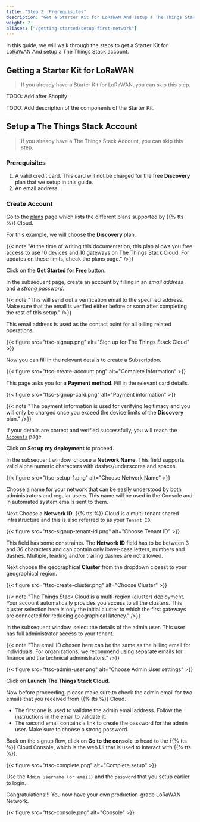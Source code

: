 ```yaml
---
title: "Step 2: Prerequisites"
description: "Get a Starter Kit for LoRaWAN And setup a The Things Stack account"
weight: 2
aliases: ["/getting-started/setup-first-network"]
---
```


In this guide, we will walk through the steps to get a Starter Kit for LoRaWAN And setup a The Things Stack account.

<!--more-->

## Getting a Starter Kit for LoRaWAN

> If you already have a Starter Kit for LoRaWAN, you can skip this step.

TODO: Add after Shopify

TODO: Add description of the components of the Starter Kit.

## Setup a The Things Stack Account

> If you already have a The Things Stack Account, you can skip this step.

### Prerequisites

1. A valid credit card. This card will not be charged for the free **Discovery** plan that we setup in this guide.
2. An email address.

### Create Account

Go to the [plans](https://www.thethingsindustries.com/stack/plans/) page which lists the different plans supported by {{% tts %}} Cloud.

For this example, we will choose the **Discovery** plan.

{{< note  "At the time of writing this documentation, this plan allows you free access to use 10 devices and 10 gateways on The Things Stack Cloud. For updates on these limits, check the plans page." />}}

Click on the **Get Started for Free** button.

In the subsequent page, create an account by filling in an _email address_ and a _strong password_.

{{< note  "This will send out a verification email to the specified address. Make sure that the email is verified either before or soon after completing the rest of this setup." />}}

This email address is used as the contact point for all billing related operations.

{{< figure src="ttsc-signup.png" alt="Sign up for The Things Stack Cloud" >}}

Now you can fill in the relevant details to create a Subscription.

{{< figure src="ttsc-create-account.png" alt="Complete Information" >}}

This page asks you for a **Payment method**. Fill in the relevant card details.

{{< figure src="ttsc-signup-card.png" alt="Payment information" >}}

{{< note "The payment information is used for verifying legitimacy and you will only be charged once you exceed the device limits of the **Discovery** plan." />}}

If your details are correct and verified successfully, you will reach the [`Accounts`](https://accounts.thethingsindustries.com) page.

Click on **Set up my deployment** to proceed.

In the subsequent window, choose a **Network Name**. This field supports valid alpha numeric characters with dashes/underscores and spaces.

{{< figure src="ttsc-setup-1.png" alt="Choose Network Name" >}}

Choose a name for your network that can be easily understood by both administrators and regular users. This name will be used in the Console and in automated system emails sent to them.

Next Choose a **Network ID**. {{% tts %}} Cloud is a multi-tenant shared infrastructure and this is also referred to as your `Tenant ID`.

{{< figure src="ttsc-signup-tenant-id.png" alt="Choose Tenant ID" >}}

This field has some constraints. The **Network ID** field has to be between 3 and 36 characters and can contain only lower-case letters, numbers and dashes. Multiple, leading and/or trailing dashes are not allowed.

Next choose the geographical **Cluster** from the dropdown closest to your geographical region.

{{< figure src="ttsc-create-cluster.png" alt="Choose Cluster" >}}

{{< note  "The Things Stack Cloud is a multi-region (cluster) deployment. Your account automatically provides you access to all the clusters. This cluster selection here is only the initial cluster to which the first gateways are connected for reducing geographical latency." />}}

In the subsequent window, select the details of the admin user. This user has full administrator access to your tenant.

{{< note  "The email ID chosen here can be the same as the billing email for individuals. For organizations, we recommend using separate emails for finance and the technical administrators." />}}

{{< figure src="ttsc-admin-user.png" alt="Choose Admin User settings" >}}

Click on **Launch The Things Stack Cloud**.

Now before proceeding, please make sure to check the admin email for two emails that you received from {{% tts %}} Cloud.

- The first one is used to validate the admin email address. Follow the instructions in the email to validate it.
- The second email contains a link to create the password for the admin user. Make sure to choose a strong password.

Back on the signup flow, click on **Go to the console** to head to the {{% tts %}} Cloud Console, which is the web UI that is used to interact with {{% tts %}}.

{{< figure src="ttsc-complete.png" alt="Complete setup" >}}

Use the `Admin username (or email)` and the `password` that you setup earlier to login.

Congratulations!!! You now have your own production-grade LoRaWAN Network.

{{< figure src="ttsc-console.png" alt="Console" >}}
